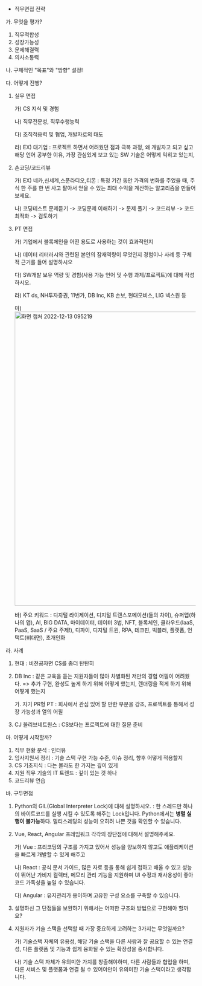 * 직무면접 전략



가. 무엇을 평가?

1. 직무적합성
2. 성장가능성
3. 문제해결력
4. 의사소통력

나. 구체적인 "목표"와 "방향" 설정!

다. 어떻게 진행?

1. 실무 면접

   가) CS 지식 및 경험

   나) 직무전문성, 직무수행능력

   다) 조직적응력 및 협업, 개발자로의 태도

   라) EX) 대기업 : 프로젝트 하면서 어려웠던 점과 극복 과정, 왜 개발자고 되고 싶고 해당 언어 공부한 이유, 가장 관심있게 보고 있는 SW 기술은 어떻게 익히고 있는지,

2. 손코딩/코드리뷰

   가) EX) 네카,신세계,스푼라디오,티몬 : 특정 기간 동안 가격의 변화를 주었을 때, 주식 한 주를 한 번 사고 팔아서 얻을 수 있는 최대 수익을 계산하는 알고리즘을 만들어 보세요.

   나) 코딩테스트 문제듣기 -> 코딩문제 이해하기 -> 문제 풀기 -> 코드리뷰 -> 코드 최적화 -> 검토하기

3. PT 면접

   가) 기업에서 블록체인을 어떤 용도로 사용하는 것이 효과적인지

   나) 데이터 리터러시와 관련된 본인의 잠재역량이 무엇인지 경험이나 사례 등 구체적 근거를 들어 설명하시오

   다) SW개발 보유 역량 및 경험(사용 가능 언어 및 수행 과제/프로젝트)에 대해 작성하시오.

   라) KT ds, NH투자증권, 11번가, DB Inc, KB 손보, 현대모비스, LIG 넥스원 등

   마) <img width="778" alt="화면 캡처 2022-12-13 095219" src="https://user-images.githubusercontent.com/109324632/207199756-6cc48d98-eff9-499e-9141-abd8ec5d3eb2.png">

   바) 주요 키워드 : 디지털 라이제이션, 디지털 트랜스포메이션(둘의 차이), 슈퍼앱(하나의 앱), AI, BIG DATA, 마이데이터, 데이터 3법, NFT, 블록체인, 클라우드(IaaS, PaaS, SaaS / 주요 주제!), 디파이, 디지털 트윈, RPA, 테크핀, 빅블러, 플랫폼, 언택트(비대면), 초개인화

라. 사례

1. 현대 : 비전공자면 CS를 좀더 탄탄히

2. DB Inc : 같은 교육을 듣는 지원자들이 많아 차별화된 저만의 경험 어필이 어려웠다. => 추가 구현, 완성도 높게 하기 위해 어떻게 했는지, 렌더링을 적게 하기 위해 어떻게 했는지

   가. 자기 PR형 PT : 회사에서 관심 있어 할 만한 부분을 강조, 프로젝트를 통해서 성장 가능성과 열의 어필

3. CJ 올리브네트원스 : CS보다는 프로젝트에 대한 질문 준비

마. 어떻게 시작할까?

1. 직무 현황 분석 : 인터뷰
2. 입사지원서 정리 : 기술 스택 구현 가능 수준, 이슈 정리, 향후 어떻게 적용할지
3. CS 기초지식 : 다는 몰라도 한 가지는 깊이 있게
4. 지원 직무 기술의 IT 트렌드 : 깊이 있는 것 하나
5. 코드리뷰 연습 

바. 구두면접

1. Python의 GIL(Global Interpreter Lock)에 대해 설명하시오. : 한 스레드만 하나의 바이트코드를 실행 시킬 수 있도록 해주는 Lock입니다. Python에서는 **병렬 실행이 불가능**하다. 멀티스레딩의 성능이 오히려 나쁜 것을 확인할 수 있습니다.

2. Vue, React, Angular 프레임워크 각각의 장단점에 대해서 설명해주세요. 

   가) Vue : 프리코딩의 구조를 가지고 있어서 성능을 양보하지 않고도 애플리케이션을 빠르게 개발할 수 있게 해주고

   나) React : 공식 문서 가이드, 많은 자료 등을 통해 쉽게 접하고 배울 수 있고 성능이 뛰어난 가비지 컬렉터, 메모리 관리 기능을 지원하며 UI 수정과 재사용성이 좋아 코드 가독성을 높일 수 있습니다.

   다) Angular : 유지관리가 용이하며 고유한 구성 요소를 구축할 수 있습니다. 

3. 설명하신 그 단점들을 보완하기 위해서는 어떠한 구조와 방법으로 구현해야 할까요?

4. 지원자가 기술 스택을 선택할 때 가장 중요하게 고려하는 3가지는 무엇일까요? 

   가) 기술스택 자체의 유용성, 해당 기술 스택을 다른 사람과 잘 공요할 수 있는 연결성, 다른 플랫폼 및 기능과 쉽게 융화될 수 있는 확장성을 중시합니다.

   나) 기술 스택 자체가 유의미한 가치를 창출해야하며, 다른 사람들과 협업을 하며, 다른 서비스 및 플랫폼과 연결 될 수 있어야만이 유의미한 기술 스택이라고 생각합니다.

